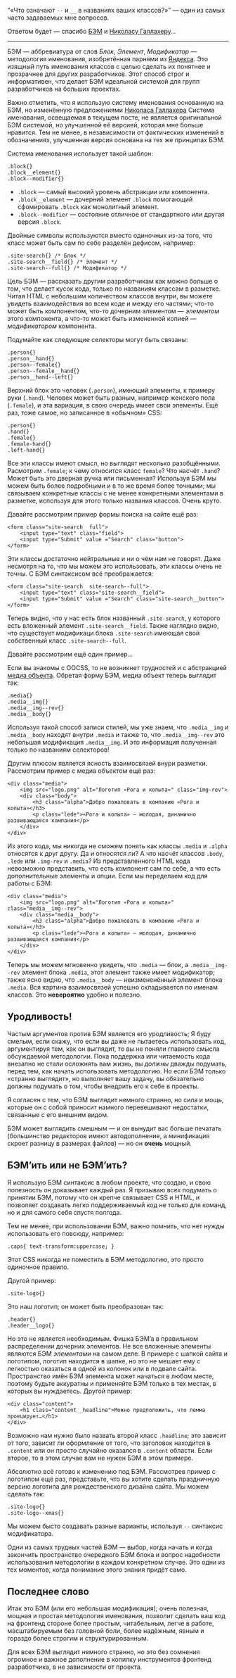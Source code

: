 <q>«Что означают `--` и `__` в названиях ваших классов?»</q> — один из самых
часто задаваемых мне вопросов.

Ответом будет —  спасибо [БЭМ](http://bem.info) и
[Николасу Галлахеру](http://twitter.com/necolas)…

---

БЭМ — аббревиатура от слов *Блок*, *Элемент*, *Модификатор* — методология
именования, изобретённая парнями из [Яндекса](http://yandex.ru). Это изящный
путь именования классов с целью сделать их понятнее и прозрачнее для других
разработчиков. Этот способ строг и информативен, что делает БЭМ идеальной
системой для групп разработчиков на больших проектах.

Важно отметить, что я использую систему именования основанную на БЭМ, но
изменённую предложениями [Николаса Галлахера](http://nicolasgallagher.com/about-html-semantics-front-end-architecture/)
Система именования, освещаемая в текущем посте, не является оригинальной БЭМ
системой, но улучшенной её версией, которая мне больше нравится. Тем не менее, в
независимости от фактических изменений в обозначениях, улучшенная версия
основана на тех же принципах БЭМ.

Система именования использует такой шаблон:

    .block{}
    .block__element{}
    .block--modifier{}

* `.block` — самый высокий уровень абстракции или компонента.
* `.block__element` — дочерний элемент `.block` помогающий сфомировать `.block` как монолитный элемент.
* `.block--modifier` — состояние отличное от стандартного или другая версия `.block`.

Двойные символы используются вместо одиночных из-за того, что класс может быть
сам по себе разделён дефисом, например:

<pre><code>.site-search{} <span class="code-comment">/* Блок */</span>
.site-search__field{} <span class="code-comment">/* Элемент */</span>
.site-search--full{} <span class="code-comment">/* Модификатор */</span></code></pre>

Цель БЭМ — рассказать другим разработчикам как можно больше о том, что делает
кусок кода, только по названиям классам в разметке. Читая HTML с небольшим
количеством классов внутри, вы можете увидеть взаимодействия во всем коде и
между его частями; что-то может быть компонентом, что-то дочерним элементом —
*элементом* этого компонента, а что-то может быть измененной копией —
*модификатором* компонента.

Подумайте как следующие селекторы могут быть связаны:

    .person{}
    .person__hand{}
    .person--female{}
    .person--female__hand{}
    .person__hand--left{}

Верхний блок это человек (`.person`), имеющий элементы, к примеру руки
(`.hand`). Человек может быть разным, например женского пола (`.female`), и эта
вариация, в свою очередь имеет свои элементы. Ещё раз, тоже самое, но записанное
в «обычном» CSS:

    .person{}
    .hand{}
    .female{}
    .female-hand{}
    .left-hand{}

Все эти классы имеют смысл, но выглядят несколько разобщёнными. Расмотрим
`.female`; к чему относится класс `female`? Что насчёт `.hand`? Может быть это
дверная ручка или письменная? Используя БЭМ мы можем быть более подробными и в
то же время более точными; мы связываем конкретные классы с не менее конкретными
 элементами в разметке, используя для этого только названия классов. Очень круто.

Давайте рассмотрим пример формы поиска на сайте ещё раз:

    <form class="site-search  full">
        <input type="text" class="field">
        <input type="Submit" value ="Search" class="button">
    </form>

Эти классы достаточно нейтральные и ни о чём нам не говорят. Даже несмотря на
то, что мы можем это использовать, эти классы очень не точны. С БЭМ синтаксисом
всё преображается:

    <form class="site-search  site-search--full">
        <input type="text" class="site-search__field">
        <input type="Submit" value ="Search" class="site-search__button">
    </form>

Теперь видно, что у нас есть блок названный `.site-search`, у которого есть
вложенный элемент `.site-search__field`. Также наглядно видно, что существует
модификаци блока `.site-search` имеющая свой собственный класс `.site-search--full`.

Давайте рассмотрим ещё один пример…

Если вы знакомы с OOCSS, то не возникнет трудностей и с
абстракцией [медиа объекта](http://stubbornella.org/content/2010/06/25/the-media-object-saves-hundreds-of-lines-of-code).
Обретая форму БЭМ, медиа объект теперь выглядит так:

    .media{}
    .media__img{}
    .media__img--rev{}
    .media__body{}

Используя такой способ записи стилей, мы уже знаем, что `.media__img` и
`.media__body` находят внутри `.media` и также то, что `.media__img--rev` это
небольшая модификация `.media__img`. И это информация полученная только по
названиям селекторов!

Другим плюсом является ясность взаимосвязей внури разметки. Рассмотрим пример с
медиа объектом ещё раз:

    <div class="media">
        <img src="logo.png" alt="Логотип «Рога и копыта»" class="img-rev">
        <div class="body">
            <h3 class="alpha">Добро пожаловать в компанию «Рога и копыта»</h3>
            <p class="lede">«Рога и копыта» — молодая, динамично развивающаяся компания</p>
        </div>
    </div>

Из этого кода, мы никогда не сможем понять как классы `.media` и `.alpha`
относятся к друг другу. Да и относятся ли? А что насчёт классов `.body`,
`.lede` или `.img-rev` и `.media`? Из представленного HTML кода невозможно
представить, что есть компонент сам по себе, а что есть дополнительные элементы
и опции. Если мы переделаем код для работы с БЭМ:

    <div class="media">
        <img src="logo.png" alt="Логотип «Рога и копыта»" class="media__img--rev">
        <div class="media__body">
            <h3 class="alpha">Добро пожаловать в компанию «Рога и копыта»</h3>
            <p class="lede">«Рога и копыта» — молодая, динамично развивающаяся компания</p>
        </div>
    </div>

Теперь мы можем мгновенно увидеть, что `.media` — блок, а `.media__img--rev`
элемент блока `.media`, этот элемент также имеет модификатор; также ясно видно,
что `.media__body` — неизмененённый элемент блока `.media`. Вся картина
взаимосвязей успешно складывается по именам классов.
Это **невероятно** удобно и полезно.

## Уродливость!

Частым аргументов против БЭМ является его уродливость; Я буду смелым,
если скажу, что если вы даже не пытаетесь использовать код, аргументируя тем,
как он выглядит, то вы не поняли главного смысла обсуждаемой методологии.
Пока поддержка или читаемость кода внезапно не стали осложнять вам жизнь,
вы *должны* дважды подумать, перед тем, как начать использовать методологию.
Но если БЭМ только «странно выглядит», но выполняет вашу задачу, вы обязательно
должны подумать о том, чтобы внедрить его к себе в проекты.

Я согласен с тем, что БЭМ выглядит немного странно, но сила и мощь,
которые он с собой приносит намного перевешивают недостатки, связанные с его
внешним видом.

БЭМ может выглядить смешным — и он вынудит вас больше печатать (большинство
редакторов имеют автодополнение, а минификация скроет разницу в размерах
файлов) — но он **очень** мощный.

## БЭМ’ить или не БЭМ’ить? ##

Я использую БЭМ синтаксис в любом проекте, что создаю, и свою полезность он
доказывает каждый раз. Я призываю всех подумать о принятии БЭМ, потому что он
крепче связывает CSS и HTML, и позволяет создавать легко поддерживаемый код не
только для команд, но и для самого себя спустя полгода.

Тем не менее, при использовании БЭМ, важно помнить, что нет нужды использовать
его повсюду, например:

    .caps{ text-transform:uppercase; }

Этот CSS никогда не поместить в БЭМ методологию, это просто одиночное правило.

Другой пример:

    .site-logo{}

Это наш логотип; он может быть преобразован так:

    .header{}
    .header__logo{}

Но это не является необходимым. Фишка БЭМ’а в правильном распределении дочерних
элементов. Не все вложенные элементы являются БЭМ *элементами* на самом деле.
В примере с шапкой сайта и логотипом, логотип находится в шапке, но это
не мешает ему с легкостью оказаться в одной из колонок или в подвале сайта.
Пространство имён БЭМ элемента может начаться в любом месте, поэтому будьте
аккуратны и применяйте БЭМ только в тех местах, в которых вы нуждаетесь.
Другой пример:

    <div class="content">
        <h1 class="content__headline">Можно предположить, что лемма проецирует…</h1>
    </div>

Возможно нам нужно было назвать второй класс `.headline`; это зависит от того,
зависит ли оформление от того, что заголовок находится в `.content` или
он просто случайно оказался в `.content` области. Если второе, то в этом
случае вам не нужен БЭМ в этом примере.

Абсолютно всё готово к изменению под БЭМ. Рассмотрев пример с логотипом ещё
раз, представьте, что вы хотите сделать праздничную версию логотипа для
рождественского дизайна сайта. Мы можем сделать так:

    .site-logo{}
    .site-logo--xmas{}

Мы можем бысто создавать разные варианты, используя `--` синтаксис модификатора.

Одни из самых трудных частей БЭМ — выбор, когда начать и когда закончить
пространство очередного БЭМ блока и вопрос надобности использования методологии
в каждом конкретном случае. Это одни из тех моментов, когда понимание этого
знания придёт само.

## Последнее слово

Итак это БЭМ (или его небольшая модификация); очень полезная, мощная и простая
методология именования, позволит сделать ваш код на фронтенд стороне
более простым, читабельным, легче в работе, масштабируемым без головной боли,
более надёжным, явным и гораздо более строгим и структурированным.

Для всех БЭМ выглядит немного странно, но это без сомнения огромное и важное
дополнение в копилку инструментов фронтенд разработчика, в не зависимости от проекта.